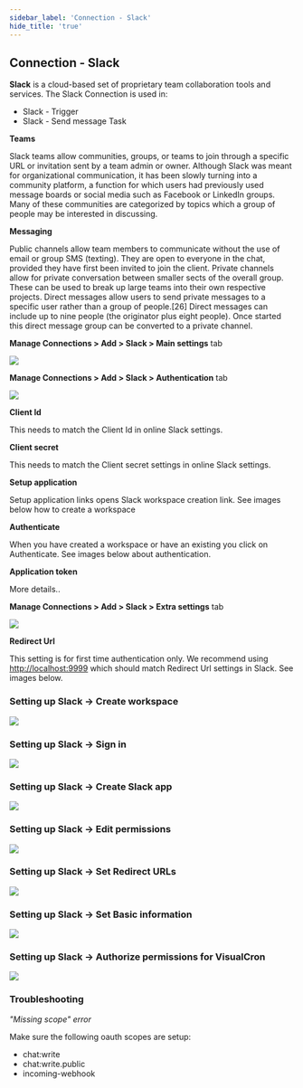 ```yaml
---
sidebar_label: 'Connection - Slack'
hide_title: 'true'
---
```


## Connection - Slack

**Slack** is a cloud-based set of proprietary team collaboration tools and services. The Slack Connection is used in:
 
* Slack - Trigger
* Slack - Send message Task
 
**Teams**

Slack teams allow communities, groups, or teams to join through a specific URL or invitation sent by a team admin or owner. Although Slack was meant for organizational communication, it has been slowly turning into a community platform, a function for which users had previously used message boards or social media such as Facebook or LinkedIn groups. Many of these communities are categorized by topics which a group of people may be interested in discussing.
 
**Messaging**

Public channels allow team members to communicate without the use of email or group SMS (texting). They are open to everyone in the chat, provided they have first been invited to join the client. Private channels allow for private conversation between smaller sects of the overall group. These can be used to break up large teams into their own respective projects. Direct messages allow users to send private messages to a specific user rather than a group of people.[26] Direct messages can include up to nine people (the originator plus eight people). Once started this direct message group can be converted to a private channel.
 
**Manage Connections > Add > Slack > Main settings** tab

![](../../../static/img/slack_mainsettings.png)

**Manage Connections > Add > Slack > Authentication** tab

![](../../../static/img/slack_authentication.png)

**Client Id**

This needs to match the Client Id in online Slack settings.
 
**Client secret**

This needs to match the Client secret settings in online Slack settings.
 
**Setup application**

Setup application links opens Slack workspace creation link. See images below how to create a workspace
 
**Authenticate**

When you have created a workspace or have an existing you click on Authenticate. See images below about authentication.
 
**Application token**

More details..
 
 
**Manage Connections > Add > Slack > Extra settings** tab

![](../../../static/img/slack_redirecturi.png)

**Redirect Url**

This setting is for first time authentication only. We recommend using [http://localhost:9999](http://localhost:9999) which should match Redirect Url settings in Slack. See images below.
 
### Setting up Slack -> Create workspace

![](../../../static/img/10workplace.png)

### Setting up Slack -> Sign in

![](../../../static/img/slack_signin.png)

### Setting up Slack -> Create Slack app

![](../../../static/img/slack_createapp.png)

### Setting up Slack -> Edit permissions

![](../../../static/img/slack_clickpermissions.png)

### Setting up Slack -> Set Redirect URLs

![](../../../static/img/slack_setredirecturi.png)

### Setting up Slack -> Set Basic information

![](../../../static/img/slack_basicinformation.png)

### Setting up Slack -> Authorize permissions for VisualCron

![](../../../static/img/slack_visualcronpermissions.png)

### Troubleshooting
 
*"Missing scope" error*

Make sure the following oauth scopes are setup:

* chat:write
* chat:write.public
* incoming-webhook